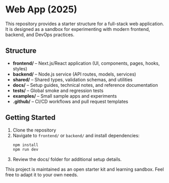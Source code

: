 # Web App (2025)

This repository provides a starter structure for a full-stack web application.
It is designed as a sandbox for experimenting with modern frontend, backend, and DevOps practices.

## Structure

- **frontend/** – Next.js/React application (UI, components, pages, hooks, styles)
- **backend/** – Node.js service (API routes, models, services)
- **shared/** – Shared types, validation schemas, and utilities
- **docs/** – Setup guides, technical notes, and reference documentation
- **tests/** – Global smoke and regression tests
- **examples/** – Small sample apps and experiments
- **.github/** – CI/CD workflows and pull request templates

## Getting Started

1. Clone the repository
2. Navigate to `frontend/` or `backend/` and install dependencies:
   ```bash
   npm install
   npm run dev
   ```
3. Review the docs/ folder for additional setup details.

This project is maintained as an open starter kit and learning sandbox.
Feel free to adapt it to your own needs.

